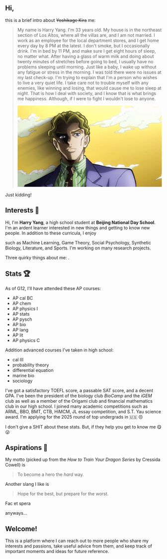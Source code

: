## Hi,
this is a brief intro about ~~Yoshikage Kira~~ me:
> My name is Harry Yang. I'm 33 years old. My house is in the northeast section of Los Altos, where all the villas are, and I am not married. I work as an employee for the local department stores, and I get home every day by 8 PM at the latest. I don't smoke, but I occasionally drink. I'm in bed by 11 PM, and make sure I get eight hours of sleep, no matter what. After having a glass of warm milk and doing about twenty minutes of stretches before going to bed, I usually have no problems sleeping until morning. Just like a baby, I wake up without any fatigue or stress in the morning. I was told there were no issues at my last check-up. I'm trying to explain that I'm a person who wishes to live a very quiet life. I take care not to trouble myself with any enemies, like winning and losing, that would cause me to lose sleep at night. That is how I deal with society, and I know that is what brings me happiness. Although, if I were to fight I wouldn't lose to anyone.
> <p align="center">
>   <img src="/assets/img/YoshikageKira.jpeg" style="zoom:80%;">
> </p>

Just kidding!

## Interests 🎇
Hi, I'm **Harry Yang**, a high school student at **Beijing National Day School**. I'm an ardent learner interested in new things and getting to know new people. In addition to these curricula, I enjoy

such as Machine Learning, Game Theory, Social Psychology, Synthetic Biology, Literature, and Sports. I'm working on many research projects.

Three quirky things about me: .


## Stats 🏆
As of G12, I'll have attended these AP courses:
* AP cal BC
* AP chem
* AP physics I
* AP stats
* AP pysch
* AP bio
* AP lang
* AP lit
* AP physics C

Addition advanced courses I've taken in high school:
* cal III
* probability theory
* differential equation
* marine bio
* sociology

I've got a satisfactory TOEFL score, a passable SAT score, and a decent GPA. I've been the president of the biology club *BioCamp* and the *iGEM* club as well as a member of the Origami club and financial mathematics club in our high school. I joined many academic competitions such as ARML, BBO, BMT, CTB, HiMCM, JL essay competition, and S.T. Yau science award. I'm applying for the 2025 round of top undergrads in 🇺🇸 😣

I don't give a SHIT about these stats. But, if they help you get to know me 😋😜

## Aspirations 🎯

My motto (picked up from the *How to Train Your Dragon Series* by Cressida Cowell) is
> To become a hero the *hard* way.

Another slang I like is
> Hope for the best, but prepare for the worst.

Fac et spera

anyways...
## Welcome!

This is a platform where I can reach out to more people who share my interests and passions, take useful advice from them, and keep track of important moments and ideas for future reference.
